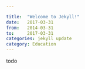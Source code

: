 ```yaml
---

title:  "Welcome to Jekyll!"
date:   2017-03-31
from:   2014-03-31
to:     2017-03-31
categories: jekyll update
category: Education
---
```

todo
